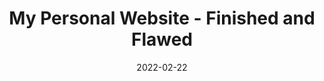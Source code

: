 ---
title: My Personal Website - Finished and Flawed
image: /images/project_banner_website.png
date: 2022-02-22
tags: ["post", "featured"]
description: Lorem Ipsum is simply dummy text of the printing and typesetting industry. Lorem Ipsum has been the industry's standard dummy text ever since the 1500s, when an unknown printer took a galley of type and scrambled it to make a type specimen book. It has survived not only five centuries, but also the leap into electronic typesetting, remaining essentially unchanged. It was popularised in the 1960s with the release of Letraset sheets containing...
---